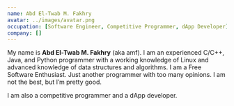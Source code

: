 ```yaml
---
name: Abd El-Twab M. Fakhry
avatar: ../images/avatar.png
occupation: [Software Engineer, Competitive Programmer, dApp Developer]
company: []
---
```


My name is <strong>Abd El-Twab M. Fakhry</strong> (aka amf). I am an experienced C/C++, Java, and Python programmer with a working knowledge of Linux and advanced knowledge of data structures and algorithms. I am a Free Software Enthusiast. Just another programmer with too many opinions. I am not the best, but I’m pretty good.

I am also a competitive programmer and a dApp developer.
